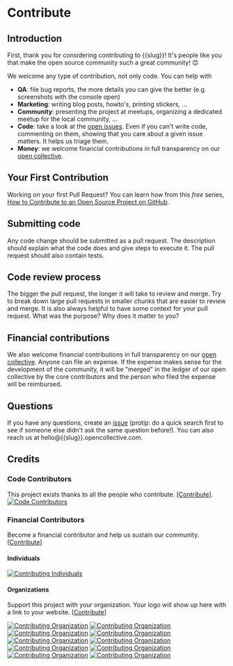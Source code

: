 # Contribute

## Introduction

First, thank you for considering contributing to {{slug}}! It's people like you that make the open source community such a great community! 😊

We welcome any type of contribution, not only code. You can help with

- **QA**: file bug reports, the more details you can give the better (e.g. screenshots with the console open)
- **Marketing**: writing blog posts, howto's, printing stickers, ...
- **Community**: presenting the project at meetups, organizing a dedicated meetup for the local community, ...
- **Code**: take a look at the [open issues](issues). Even if you can't write code, commenting on them, showing that you care about a given issue matters. It helps us triage them.
- **Money**: we welcome financial contributions in full transparency on our [open collective](https://opencollective.com/{{slug}}).

## Your First Contribution

Working on your first Pull Request? You can learn how from this _free_ series, [How to Contribute to an Open Source Project on GitHub](https://egghead.io/series/how-to-contribute-to-an-open-source-project-on-github).

## Submitting code

Any code change should be submitted as a pull request. The description should explain what the code does and give steps to execute it. The pull request should also contain tests.

## Code review process

The bigger the pull request, the longer it will take to review and merge. Try to break down large pull requests in smaller chunks that are easier to review and merge.
It is also always helpful to have some context for your pull request. What was the purpose? Why does it matter to you?

## Financial contributions

We also welcome financial contributions in full transparency on our [open collective](https://opencollective.com/{{slug}}).
Anyone can file an expense. If the expense makes sense for the development of the community, it will be "merged" in the ledger of our open collective by the core contributors and the person who filed the expense will be reimbursed.

## Questions

If you have any questions, create an [issue](issue) (protip: do a quick search first to see if someone else didn't ask the same question before!).
You can also reach us at hello@{{slug}}.opencollective.com.

## Credits

### Code Contributors

This project exists thanks to all the people who contribute. [[Contribute](CONTRIBUTING.md)].
[![Code Contributors](https://opencollective.com/{{slug}}/contributors.svg?width=890&button=false)](https://github.com/{{org}}/{{repo}}/graphs/contributors)

### Financial Contributors

Become a financial contributor and help us sustain our community. [[Contribute](https://opencollective.com/{{slug}}/contribute)]

#### Individuals

[![Contributing Individuals](https://opencollective.com/{{slug}}/individuals.svg?width=890)](https://opencollective.com/{{slug}})

#### Organizations

Support this project with your organization. Your logo will show up here with a link to your website. [[Contribute](https://opencollective.com/{{slug}}/contribute)]

[![Contributing Organization](https://opencollective.com/{{slug}}/organization/0/avatar.svg)](https://opencollective.com/{{slug}}/organization/0/website)
[![Contributing Organization](https://opencollective.com/{{slug}}/organization/1/avatar.svg)](https://opencollective.com/{{slug}}/organization/1/website)
[![Contributing Organization](https://opencollective.com/{{slug}}/organization/2/avatar.svg)](https://opencollective.com/{{slug}}/organization/2/website)
[![Contributing Organization](https://opencollective.com/{{slug}}/organization/3/avatar.svg)](https://opencollective.com/{{slug}}/organization/3/website)
[![Contributing Organization](https://opencollective.com/{{slug}}/organization/4/avatar.svg)](https://opencollective.com/{{slug}}/organization/4/website)
[![Contributing Organization](https://opencollective.com/{{slug}}/organization/5/avatar.svg)](https://opencollective.com/{{slug}}/organization/5/website)
[![Contributing Organization](https://opencollective.com/{{slug}}/organization/6/avatar.svg)](https://opencollective.com/{{slug}}/organization/6/website)
[![Contributing Organization](https://opencollective.com/{{slug}}/organization/7/avatar.svg)](https://opencollective.com/{{slug}}/organization/7/website)
[![Contributing Organization](https://opencollective.com/{{slug}}/organization/8/avatar.svg)](https://opencollective.com/{{slug}}/organization/8/website)
[![Contributing Organization](https://opencollective.com/{{slug}}/organization/9/avatar.svg)](https://opencollective.com/{{slug}}/organization/9/website)

<!-- This `CONTRIBUTING.md` is based on @nayafia's template https://github.com/nayafia/contributing-template -->
